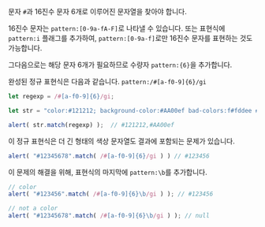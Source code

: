 문자 `#`과 16진수 문자 6개로 이루어진 문자열을 찾아야 합니다.

16진수 문자는 `pattern:[0-9a-fA-F]`로 나타낼 수 있습니다. 또는 표현식에 `pattern:i` 플래그를 추가하여, `pattern:[0-9a-f]`로만 16진수 문자를 표현하는 것도 가능합니다.

그다음으로는 해당 문자 6개가 필요하므로 수량자 `pattern:{6}`을 추가합니다.

완성된 정규 표현식은 다음과 같습니다. `pattern:/#[a-f0-9]{6}/gi`

```js run
let regexp = /#[a-f0-9]{6}/gi;

let str = "color:#121212; background-color:#AA00ef bad-colors:f#fddee #fd2"

alert( str.match(regexp) );  // #121212,#AA00ef
```

이 정규 표현식은 더 긴 형태의 색상 문자열도 결과에 포함되는 문제가 있습니다.

```js run
alert( "#12345678".match( /#[a-f0-9]{6}/gi ) ) // #123456
```

이 문제의 해결을 위해, 표현식의 마지막에 `pattern:\b`를 추가합니다.

```js run
// color
alert( "#123456".match( /#[a-f0-9]{6}\b/gi ) ); // #123456

// not a color
alert( "#12345678".match( /#[a-f0-9]{6}\b/gi ) ); // null
```
